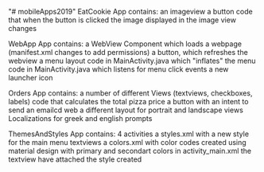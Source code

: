 "# mobileApps2019" 
EatCookie App contains:
  an imageview
  a button
  code that when the button is clicked the image displayed in the image view changes
  
WebApp App contains: 
  a WebView Component which loads a webpage (manifest.xml changes to add permissions)
  a button, which refreshes the webview
  a menu layout
  code in MainActivity.java which "inflates" the menu
  code in MainActivity.java which listens for menu click events
  a new launcher icon
  
Orders App contains:
  a number of different Views (textviews, checkboxes, labels)
  code that calculates the total pizza price
  a button with an intent to send an emailcd web
  a different layout for portrait and landscape views
  Localizations for greek and english prompts

ThemesAndStyles App contains:
  4 activities
  a styles.xml with a new style for the main menu textviews
  a colors.xml with color codes created using material design with primary and secondart colors
  in activity_main.xml the textview have attached the style created
    

  
